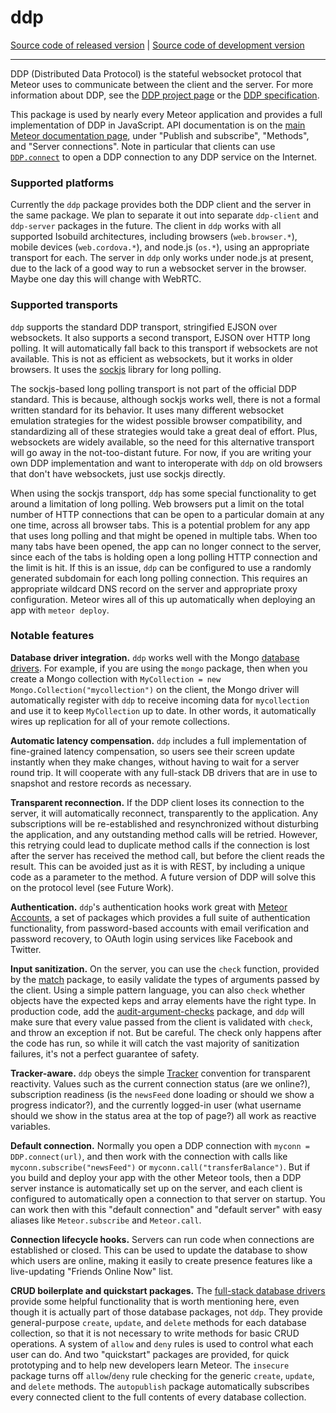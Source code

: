 # ddp
[Source code of released version](https://github.com/meteor/meteor/tree/master/packages/ddp) | [Source code of development version](https://github.com/meteor/meteor/tree/devel/packages/ddp)
***

DDP (Distributed Data Protocol) is the stateful websocket protocol
that Meteor uses to communicate between the client and the server. For
more information about DDP, see the [DDP project
page](https://www.meteor.com/ddp) or the [DDP
specification](https://github.com/meteor/meteor/blob/devel/packages/ddp/DDP.md).

This package is used by nearly every Meteor application and provides a
full implementation of DDP in JavaScript. API documentation is on the
[main Meteor documentation page](https://docs.meteor.com/), under
"Publish and subscribe", "Methods", and "Server connections". Note in
particular that clients can use
[`DDP.connect`](https://docs.meteor.com/api/connections.html#DDP-connect) to open a DDP
connection to any DDP service on the Internet.

### Supported platforms

Currently the `ddp` package provides both the DDP client and the server in the same package. We plan to separate it out into separate `ddp-client` and `ddp-server` packages in the future. The client in `ddp` works with all supported Isobuild architectures, including browsers (`web.browser.*`), mobile devices (`web.cordova.*`), and node.js (`os.*`), using an appropriate transport for each. The server in `ddp` only works under node.js at present, due to the lack of a good way to run a websocket server in the browser. Maybe one day this will change with WebRTC.

### Supported transports

`ddp` supports the standard DDP transport, stringified EJSON over websockets. It also supports a second transport, EJSON over HTTP long polling. It will automatically fall back to this transport if websockets are not available. This is not as efficient as websockets, but it works in older browsers. It uses the [sockjs](https://github.com/sockjs) library for long polling.

The sockjs-based long polling transport is not part of the official DDP standard. This is because, although sockjs works well, there is not a formal written standard for its behavior. It uses many different websocket emulation strategies for the widest possible browser compatibility, and standardizing all of these strategies would take a great deal of effort. Plus, websockets are widely available, so the need for this alternative transport will go away in the not-too-distant future. For now, if you are writing your own DDP implementation and want to interoperate with `ddp` on old browsers that don't have websockets, just use sockjs directly.

When using the sockjs transport, `ddp` has some special functionality to get around a limitation of long polling. Web browsers put a limit on the total number of HTTP connections that can be open to a particular domain at any one time, across all browser tabs. This is a potential problem for any app that uses long polling and that might be opened in multiple tabs. When too many tabs have been opened, the app can no longer connect to the server, since each of the tabs is holding open a long polling HTTP connection and the limit is hit. If this is an issue, `ddp` can be configured to use a randomly generated subdomain for each long polling connection. This requires an appropriate wildcard DNS record on the server and appropriate proxy configuration. Meteor wires all of this up automatically when deploying an app with `meteor deploy`.

### Notable features

**Database driver integration.** `ddp` works well with the Mongo [database drivers](https://docs.meteor.com/api/collections.html). For example, if you are using the `mongo` package, then when you create a Mongo collection with `MyCollection = new Mongo.Collection("mycollection")` on the client, the Mongo driver will automatically register with `ddp` to receive incoming data for `mycollection` and use it to keep `MyCollection` up to date. In other words, it automatically wires up replication for all of your remote collections.

**Automatic latency compensation.** `ddp` includes a full
implementation of fine-grained latency compensation, so users see
their screen update instantly when they make changes, without having
to wait for a server round trip. It will cooperate with any
full-stack DB drivers that are in use to snapshot and restore records
as necessary.

**Transparent reconnection.** If the DDP client loses its connection to the server, it will automatically reconnect, transparently to the application. Any subscriptions will be re-established and resynchronized without disturbing the application, and any outstanding method calls will be retried. However, this retrying could lead to duplicate method calls if the connection is lost after the server has received the method call, but before the client reads the result. This can be avoided just as it is with REST, by including a unique code as a parameter to the method. A future version of DDP will solve this on the protocol level (see Future Work).

**Authentication.** `ddp`'s authentication hooks work great with [Meteor Accounts](https://docs.meteor.com/api/accounts.html), a set of packages which provides a full suite of authentication functionality, from password-based accounts with email verification and password recovery, to OAuth login using services like Facebook and Twitter.

**Input sanitization.** On the server, you can use the `check` function, provided by the [match](https://atmospherejs.com/meteor/match) package, to easily validate the types of arguments passed by the client. Using a simple pattern language, you can also `check` whether objects have the expected keps and array elements have the right type. In production code, add the [audit-argument-checks](https://atmospherejs.com/meteor/audit-argument-checks) package, and `ddp` will make sure that every value passed from the client is validated with `check`, and throw an exception if not. But be careful. The check only happens after the code has run, so while it will catch the vast majority of sanitization failures, it's not a perfect guarantee of safety.

**Tracker-aware.** `ddp` obeys the simple [Tracker](https://docs.meteor.com/api/tracker.html) convention for transparent reactivity. Values such as the current connection status (are we online?), subscription readiness (is the `newsFeed` done loading or should we show a progress indicator?), and the currently logged-in user (what username should we show in the status area at the top of page?) all work as reactive variables.

**Default connection.** Normally you open a DDP connection with `myconn = DDP.connect(url)`, and then work with the connection with calls like `myconn.subscribe("newsFeed")` or `myconn.call("transferBalance")`. But if you build and deploy your app with the other Meteor tools, then a DDP server instance is automatically set up on the server, and each client is configured to automatically open a connection to that server on startup. You can work then with this "default connection" and "default server" with easy aliases like `Meteor.subscribe` and `Meteor.call`.

**Connection lifecycle hooks.** Servers can run code when connections are established or closed. This can be used to update the database to show which users are online, making it easily to create presence features like a live-updating "Friends Online Now" list.

**CRUD boilerplate and quickstart packages.** The [full-stack database drivers](https://docs.meteor.com/api/collections.html) provide some helpful functionality that is worth mentioning here, even though it is actually part of those database packages, not `ddp`. They provide general-purpose `create`, `update`, and `delete` methods for each database collection, so that it is not necessary to write methods for basic CRUD operations. A system of `allow` and `deny` rules is used to control what each user can do. And two "quickstart" packages are provided, for quick prototyping and to help new developers learn Meteor. The `insecure` package turns off `allow`/`deny` rule checking for the generic `create`, `update`, and `delete` methods. The `autopublish` package automatically subscribes every connected client to the full contents of every database collection.
